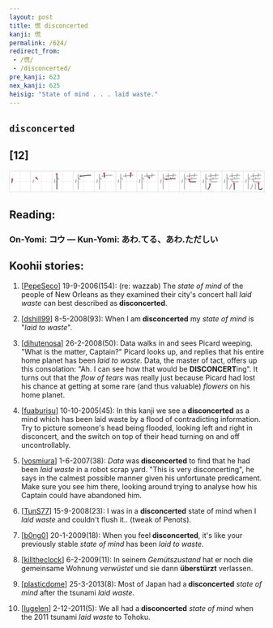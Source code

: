 ```yaml
---
layout: post
title: 慌 disconcerted
kanji: 慌
permalink: /624/
redirect_from:
 - /慌/
 - /disconcerted/
pre_kanji: 623
nex_kanji: 625
heisig: "State of mind . . . laid waste."
---
```


## `disconcerted`

## [12]

<div class="stroke"><img src="../images/E6858C.png" /></div>

## Reading:

### On-Yomi: コウ &mdash; Kun-Yomi: あわ.てる、あわ.ただしい

## Koohii stories:

1) [<a href="http://kanji.koohii.com/profile/PepeSeco">PepeSeco</a>] 19-9-2006(154): (re: wazzab) The <em>state of mind</em> of the people of New Orleans as they examined their city&#039;s concert hall <em>laid waste</em> can best described as<strong> disconcerted</strong>. 

2) [<a href="http://kanji.koohii.com/profile/dshill99">dshill99</a>] 8-5-2008(93): When I am<strong> disconcerted</strong> my <em>state of mind</em> is &quot;<em>laid to waste</em>&quot;. 

3) [<a href="http://kanji.koohii.com/profile/dihutenosa">dihutenosa</a>] 26-2-2008(50): Data walks in and sees Picard weeping. &quot;What is the matter, Captain?&quot; Picard looks up, and replies that his entire home planet has been <em>laid to waste</em>. Data, the master of tact, offers up this consolation: &quot;Ah. I can see how that would be <strong>DISCONCERT</strong>ing&quot;. It turns out that the <em>flow of tears</em> was really just because Picard had lost his chance at getting at some rare (and thus valuable) <em>flowers</em> on his home planet. 

4) [<a href="http://kanji.koohii.com/profile/fuaburisu">fuaburisu</a>] 10-10-2005(45): In this kanji we see a<strong> disconcerted</strong> as a mind which has been laid waste by a flood of contradicting information. Try to picture someone&#039;s head being flooded, looking left and right in disconcert, and the switch on top of their head turning on and off uncontrollably. 

5) [<a href="http://kanji.koohii.com/profile/vosmiura">vosmiura</a>] 1-6-2007(38): <em>Data</em> was<strong> disconcerted</strong> to find that he had been <em>laid waste</em> in a robot scrap yard. &quot;This is very disconcerting&quot;, he says in the calmest possible manner given his unfortunate predicament. Make sure you see him there, looking around trying to analyse how his Captain could have abandoned him. 

6) [<a href="http://kanji.koohii.com/profile/TunS77">TunS77</a>] 15-9-2008(23): I was in a <strong>disconcerted</strong> state of mind when I <em>laid waste</em> and couldn&#039;t flush it.. (tweak of Penots). 

7) [<a href="http://kanji.koohii.com/profile/b0ng0">b0ng0</a>] 20-1-2009(18): When you feel<strong> disconcerted</strong>, it&#039;s like your previously stable <em>state of mind</em> has been <em>laid to waste</em>. 

8) [<a href="http://kanji.koohii.com/profile/killtheclock">killtheclock</a>] 6-2-2009(11): In seinem <em>Gemütszustand</em> hat er noch die gemeinsame Wohnung <em>verwüstet</em> und sie dann <strong>überstürzt</strong> verlassen. 

9) [<a href="http://kanji.koohii.com/profile/plasticdome">plasticdome</a>] 25-3-2013(8): Most of Japan had a<strong> disconcerted</strong> <em>state of mind</em> after the tsunami <em>laid waste</em>. 

10) [<a href="http://kanji.koohii.com/profile/lugelen">lugelen</a>] 2-12-2011(5): We all had a<strong> disconcerted</strong> <em>state of mind</em> when the 2011 tsunami <em>laid waste</em> to Tohoku. 
